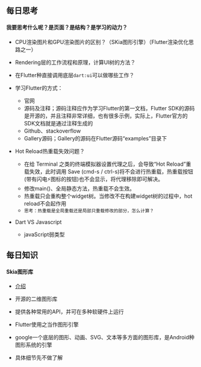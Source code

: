 ## 每日思考

#### 我要思考什么呢？是页面？是结构？是学习的动力？
- CPU渲染图片和GPU渲染图片的区别？（SKia图形引擎）（Flutter渲染优化思路之一）

- Rendering层的工作流程和原理，计算UI树的方法？

- 在Flutter种直接调用底层```dart:ui```可以做哪些工作？

- 学习Flutter的方式：
  - 官网
  - 源码及注释；源码注释应作为学习Flutter的第一文档，Flutter SDK的源码是开源的，并且注释非常详细，也有很多示例，实际上，Flutter官方的SDK文档就是通过注释生成的
  - Github、stackoverflow
  - Gallery源码；Gallery的源码在Flutter源码“examples”目录下

- Hot Reload热重载失效问题？
  - 在给 Terminal 之类的终端模拟器设置代理之后，会导致“Hot Reload”重载失效，此时调用 Save (cmd-s / ctrl-s)将不会进行热重载，热重载按钮 (带有闪电⚡️图标的按钮)也不会显示，将代理移除即可解决。
  - 修改main()、全局静态方法，热重载不会生效。
  - 热重载只会重构整个widget树。当修改不在构建widget树的过程中，hot reload不会起作用
  - ```思考：热重载是全局重载还是局部只重载修改的部分，怎么计算？```

- Dart VS Javascript
  - javaScript弱类型


## 每日知识

#### Skia图形库
- [介绍](https://skia.org/index_zh)
- 开源的二维图形库
- 提供各种常用的API，并可在多种软硬件上运行
- Flutter使用之当作图形引擎

- google一个底层的图形、动画、SVG、文本等多方面的图形库，是Android种图形系统的引擎

- 具体细节先不做了解